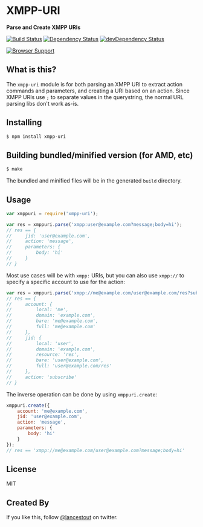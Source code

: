 # XMPP-URI
**Parse and Create XMPP URIs**

[![Build Status](https://travis-ci.org/otalk/xmpp-uri.png)](https://travis-ci.org/otalk/xmpp-uri)
[![Dependency Status](https://david-dm.org/otalk/xmpp-uri.png)](https://david-dm.org/otalk/xmpp-uri)
[![devDependency Status](https://david-dm.org/otalk/xmpp-uri/dev-status.png)](https://david-dm.org/otalk/xmpp-uri#info=devDependencies)

[![Browser Support](https://ci.testling.com/otalk/xmpp-uri.png)](https://ci.testling.com/otalk/xmpp-uri)

## What is this?

The `xmpp-uri` module is for both parsing an XMPP URI to extract action commands and parameters, and creating a URI based on an action. Since XMPP URIs use `;` to separate values in the querystring, the normal URL parsing libs don't work as-is.

## Installing

```sh
$ npm install xmpp-uri
```

## Building bundled/minified version (for AMD, etc)

```sh
$ make 
```

The bundled and minified files will be in the generated `build` directory.

## Usage

```javascript
var xmppuri = require('xmpp-uri');

var res = xmppuri.parse('xmpp:user@example.com?message;body=hi');
// res == {
//     jid: 'user@example.com',
//     action: 'message',
//     parameters: {
//         body: 'hi'
//     }
// }
```

Most use cases will be with `xmpp:` URIs, but you can also use `xmpp://` to specify
a specific account to use for the action:

```javascript
var res = xmppuri.parse('xmpp://me@example.com/user@example.com/res?subscribe');
// res == {
//     account: {
//         local: 'me',
//         domain: 'example.com',
//         bare: 'me@example.com',
//         full: 'me@example.com'
//     },
//     jid: {
//         local: 'user',
//         domain: 'example.com',
//         resource: 'res',
//         bare: 'user@example.com',
//         full: 'user@example.com/res'
//     },
//     action: 'subscribe'
// }
```

The inverse operation can be done by using `xmppuri.create`:

```javascript
xmppuri.create({
    account: 'me@example.com',
    jid: 'user@example.com',
    action: 'message',
    parameters: {
        body: 'hi'
    }
});
// res == 'xmpp://me@example.com/user@example.com?message;body=hi'
```

## License

MIT

## Created By

If you like this, follow [@lancestout](http://twitter.com/lancestout) on twitter.
